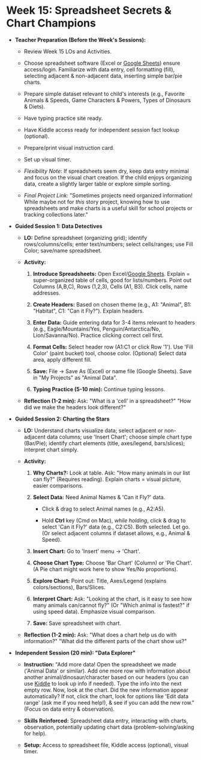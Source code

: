 ﻿# Week 15: Spreadsheet Secrets & Chart Champions

- **Teacher Preparation (Before the Week's Sessions):**

  - Review Week 15 LOs and Activities.

  - Choose spreadsheet software (Excel or [<u>Google Sheets</u>](https://docs.google.com/spreadsheets/)) ensure access/login. Familiarize with data entry, cell formatting (fill), selecting adjacent & non-adjacent data, inserting simple bar/pie charts.

  - Prepare simple dataset relevant to child's interests (e.g., Favorite Animals & Speeds, Game Characters & Powers, Types of Dinosaurs & Diets).

  - Have typing practice site ready.

  - Have Kiddle access ready for independent session fact lookup (optional).

  - Prepare/print visual instruction card.

  - Set up visual timer.

  - *Flexibility Note:* If spreadsheets seem dry, keep data entry minimal and focus on the visual chart creation. If the child enjoys organizing data, create a slightly larger table or explore simple sorting.

  - *Final Project Link:* "Sometimes projects need organized information! While maybe not for *this* story project, knowing how to use spreadsheets and make charts is a useful skill for school projects or tracking collections later."

- **Guided Session 1: Data Detectives**

  - **LO:** Define spreadsheet (organizing grid); identify rows/columns/cells; enter text/numbers; select cells/ranges; use Fill Color; save/name spreadsheet.

  - **Activity:**

    1.  **Introduce Spreadsheets:** Open Excel/[<u>Google Sheets</u>](https://docs.google.com/spreadsheets/). Explain = super-organized table of cells, good for lists/numbers. Point out Columns (A,B,C), Rows (1,2,3), Cells (A1, B3). Click cells, name addresses.

    2.  **Create Headers:** Based on chosen theme (e.g., A1: "Animal", B1: "Habitat", C1: "Can it Fly?"). Explain headers.

    3.  **Enter Data:** Guide entering data for 3-4 items relevant to headers (e.g., Eagle/Mountains/Yes, Penguin/Antarctica/No, Lion/Savanna/No). Practice clicking correct cell first.

    4.  **Format Cells:** Select header row (A1:C1 or click Row '1'). Use 'Fill Color' (paint bucket) tool, choose color. (Optional) Select data area, apply different fill.

    5.  **Save:** File -\> Save As (Excel) or name file (Google Sheets). Save in "My Projects" as "Animal Data".

    6.  **Typing Practice (5-10 min):** Continue typing lessons.

  - **Reflection (1-2 min):** Ask: "What is a 'cell' in a spreadsheet?" "How did we make the headers look different?"

- **Guided Session 2: Charting the Stars**

  - **LO:** Understand charts visualize data; select adjacent or non-adjacent data columns; use 'Insert Chart'; choose simple chart type (Bar/Pie); identify chart elements (title, axes/legend, bars/slices); interpret chart simply.

  - **Activity:**

    1.  **Why Charts?:** Look at table. Ask: "How many animals in our list can fly?" (Requires reading). Explain charts = visual picture, easier comparisons.

    2.  **Select Data:** Need Animal Names & 'Can it Fly?' data.

        - Click & drag to select Animal names (e.g., A2:A5).

        - Hold **Ctrl** key (Cmd on Mac), *while holding*, click & drag to select 'Can it Fly?' data (e.g., C2:C5). Both selected. Let go. (Or select adjacent columns if dataset allows, e.g., Animal & Speed).

    3.  **Insert Chart:** Go to 'Insert' menu -\> 'Chart'.

    4.  **Choose Chart Type:** Choose 'Bar Chart' (Column) or 'Pie Chart'. (A Pie chart might work here to show Yes/No proportions).

    5.  **Explore Chart:** Point out: Title, Axes/Legend (explains colors/sections), Bars/Slices.

    6.  **Interpret Chart:** Ask: "Looking at the chart, is it easy to see how many animals can/cannot fly?" (Or "Which animal is fastest?" if using speed data). Emphasize visual comparison.

    7.  **Save:** Save spreadsheet with chart.

  - **Reflection (1-2 min):** Ask: "What does a chart help us do with information?" "What did the different parts of the chart show us?"

- **Independent Session (20 min): "Data Explorer"**

  - **Instruction:** "Add more data! Open the spreadsheet we made ('Animal Data' or similar). Add one more row with information about another animal/dinosaur/character based on our headers (you can use [<u>Kiddle</u>](https://www.kiddle.co/) to look up info if needed). Type the info into the next empty row. Now, look at the chart. Did the new information appear automatically? If not, click the chart, look for options like 'Edit data range' (ask me if you need help!), & see if you can add the new row." (Focus on data entry & observation).

  - **Skills Reinforced:** Spreadsheet data entry, interacting with charts, observation, potentially updating chart data (problem-solving/asking for help).

  - **Setup:** Access to spreadsheet file, Kiddle access (optional), visual timer.

